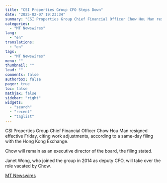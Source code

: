 ```yaml
---
title: "CSI Properties Group CFO Steps Down"
date: "2025-02-07 19:23:34"
summary: "CSI Properties Group Chief Financial Officer Chow Hou Man resigned effective Friday, citing work adjustments, according to a same-day filing with the Hong Kong Exchange. Chow will remain as an executive director of the board, the filing stated. Janet Wong, who joined the group in 2014 as deputy CFO, will..."
categories:
  - "MT Newswires"
lang:
  - "en"
translations:
  - "en"
tags:
  - "MT Newswires"
menu: ""
thumbnail: ""
lead: ""
comments: false
authorbox: false
pager: true
toc: false
mathjax: false
sidebar: "right"
widgets:
  - "search"
  - "recent"
  - "taglist"
---
```


CSI Properties Group Chief Financial Officer Chow Hou Man resigned effective Friday, citing work adjustments, according to a same-day filing with the Hong Kong Exchange.

Chow will remain as an executive director of the board, the filing stated.

Janet Wong, who joined the group in 2014 as deputy CFO, will take over the role vacated by Chow.

[MT Newswires](https://www.tradingview.com/news/mtnewswires.com:20250207:G2465131:0/)
